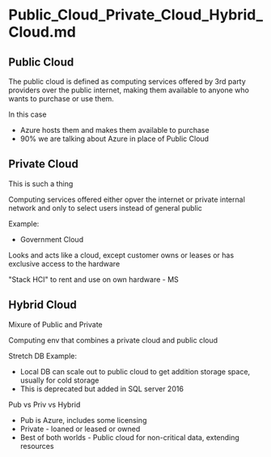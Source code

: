 # Public_Cloud_Private_Cloud_Hybrid_Cloud.md

## Public Cloud

The public cloud is defined as computing services offered by 3rd party providers over the public internet, making them available to anyone who wants to purchase or use them.

In this case
* Azure hosts them and makes them available to purchase
* 90% we are talking about Azure in place of Public Cloud

## Private Cloud

This is such a thing

Computing services offered either opver the internet or private internal network and only to select users instead of general public

Example:
* Government Cloud

Looks and acts like a cloud, except customer owns or leases or has exclusive access to the hardware

"Stack HCI" to rent and use on own hardware - MS

## Hybrid Cloud

Mixure of Public and Private

Computing env that combines a private cloud and public cloud

Stretch DB Example:
* Local DB can scale out to public cloud to get addition storage space, usually for cold storage
* This is deprecated but added in SQL server 2016

Pub vs Priv vs Hybrid
* Pub is Azure, includes some licensing
* Private - loaned or leased or owned
* Best of both worlds - Public cloud for non-critical data, extending resources
